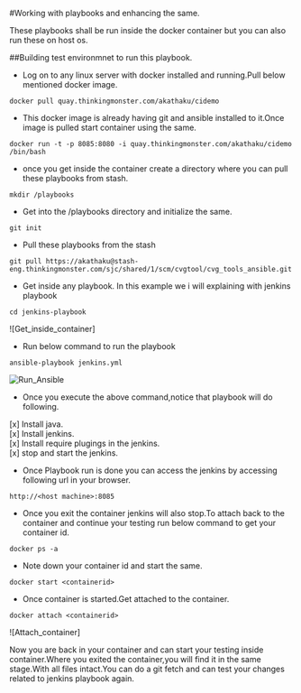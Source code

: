 #Working with playbooks and enhancing the same.

These playbooks  shall be run inside the docker container but you can also run these on host os.

##Building test environmnet to run this playbook.

- Log on to any linux server with  docker installed and running.Pull below mentioned docker image. <br>

```
docker pull quay.thinkingmonster.com/akathaku/cidemo
```

- This docker image is already having git and ansible installed to it.Once image is pulled start  container using the same.<br>

```
docker run -t -p 8085:8080 -i quay.thinkingmonster.com/akathaku/cidemo  /bin/bash
```

- once you get inside the container create a directory where you can pull these playbooks from stash.<br>

```
mkdir /playbooks
```

- Get into the  /playbooks directory and  initialize the same.<br>

```
git init
```

- Pull these  playbooks from the stash <br>

```
git pull https://akathaku@stash-eng.thinkingmonster.com/sjc/shared/1/scm/cvgtool/cvg_tools_ansible.git 
```

- Get inside any  playbook. In this example we i will explaining with jenkins playbook <br>

```
cd jenkins-playbook
```
![Get_inside_container]
<br>
- Run below command to run the playbook <br>

```
ansible-playbook jenkins.yml
```
![Run_Ansible](https://github.com/thinkingmonster/ansible/blob/master/images/Ansible_run.png?raw)
<br>


- Once you execute the above command,notice that playbook will do following.

[x] Install java.<br>
[x] Install jenkins.<br>
[x] Install require plugings in the jenkins.<br>
[x] stop and start the jenkins.<br>

- Once Playbook run is done you can access the jenkins by accessing following url in your browser.<br>

```
http://<host machine>:8085
```

- Once you exit the  container jenkins will also stop.To attach back to the container and continue your testing  run below command to get your container id. <br>

```
docker ps -a
```

- Note down your container id and start the same. <br>

```
docker start <containerid>
```

- Once container is started.Get attached to the container. <br>

```
docker attach <containerid>
```
![Attach_container]
<br>

Now you are back in your container and  can  start your testing  inside container.Where you exited the container,you will find it in the same stage.With all files intact.You can do a git fetch and can test your changes related to jenkins playbook again.<br>

